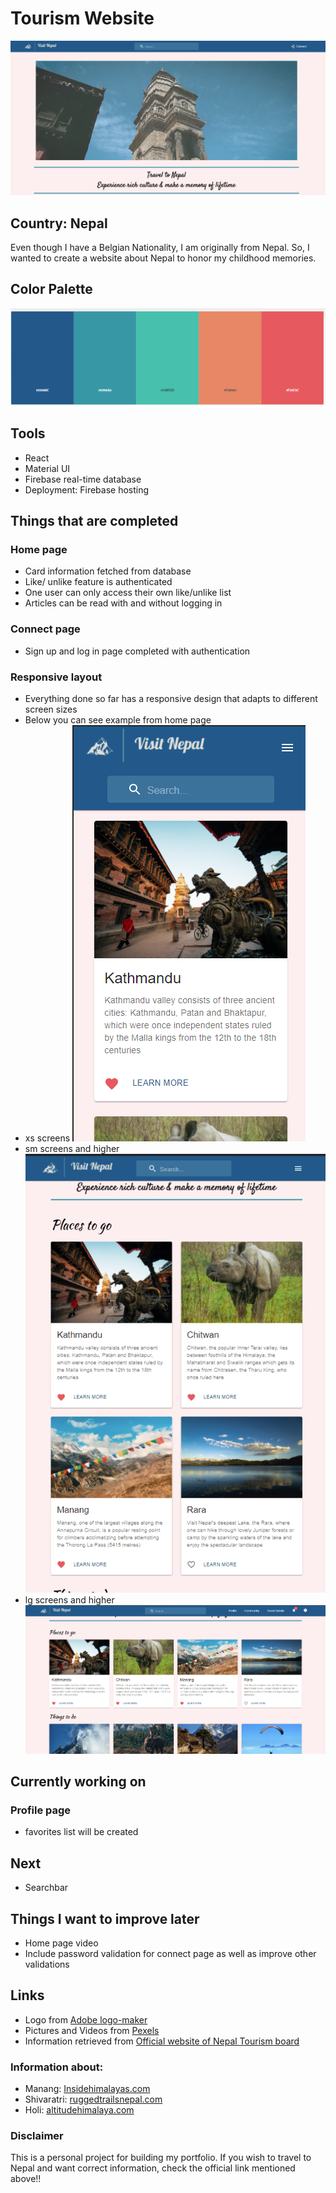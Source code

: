 # Tourism Website
[![Tourism Website](./src/Components/readmePic/tourismWebsite.png)](https://np-project-33535.web.app/)
## Country: Nepal
Even though I have a Belgian Nationality, I am originally from Nepal. So, I wanted to create a website about Nepal to honor my childhood memories. 
## Color Palette
 ![color palette](./src/Components/readmePic/colorPalette.png)
## Tools
- React 
- Material UI
- Firebase real-time database
- Deployment: Firebase hosting

## Things that are completed
### Home page
- Card information fetched from database
- Like/ unlike feature is authenticated
- One user can only access their own like/unlike list
- Articles can be read with and without logging in 
### Connect page
- Sign up and log in page completed with authentication
### Responsive layout
- Everything done so far has a responsive design that adapts to different screen sizes
- Below you can see example from home page
- xs screens
![xs screens](./src/Components/readmePic/xs.png)
- sm screens and higher
![sm screens and higher](./src/Components/readmePic/sm.png)
- lg screens and higher
![sm screens and higher](./src/Components/readmePic/lg.png)


## Currently working on
### Profile page
- favorites list will be created
## Next 
- Searchbar
## Things I want to improve later
- Home page video
- Include password validation for connect page as well as improve other validations
## Links
- Logo from [Adobe logo-maker](https://express.adobe.com/express-apps/logo-maker/) 
- Pictures and Videos from [Pexels](https://www.pexels.com/)
- Information retrieved from [Official website of Nepal Tourism board](https://ntb.gov.np/)
### Information about: 
- Manang: [Insidehimalayas.com](https://www.insidehimalayas.com/why-you-need-visit-manang/)
- Shivaratri: [ruggedtrailsnepal.com](https://www.ruggedtrailsnepal.com/blog/shivaratri-in-nepal)
- Holi: [altitudehimalaya.com](https://www.altitudehimalaya.com/blog/holi-festival-in-nepal) 
### Disclaimer
This is a personal project for building my portfolio. If you wish to travel to Nepal and want correct information, check the official link mentioned above!!
